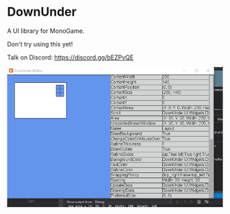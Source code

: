 # DownUnder
A UI library for MonoGame.

Don't try using this yet!

Talk on Discord: https://discord.gg/bEZPvQE

![Preview](/Images/good_ui.gif)
